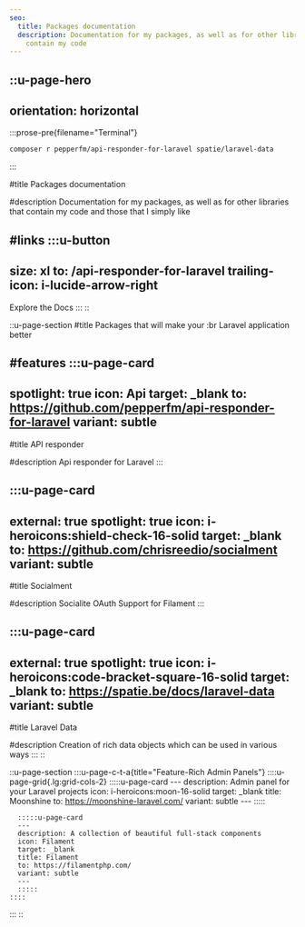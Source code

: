 ```yaml
---
seo:
  title: Packages documentation
  description: Documentation for my packages, as well as for other libraries that
    contain my code
---
```


::u-page-hero
---
orientation: horizontal
---
  :::prose-pre{filename="Terminal"}
  ```bash
  composer r pepperfm/api-responder-for-laravel spatie/laravel-data
  ```
  :::

#title
Packages documentation

#description
Documentation for my packages, as well as for other libraries that contain my code and those that I simply like

#links
  :::u-button
  ---
  size: xl
  to: /api-responder-for-laravel
  trailing-icon: i-lucide-arrow-right
  ---
  Explore the Docs
  :::
::

::u-page-section
#title
Packages that will make your :br Laravel application better

#features
  :::u-page-card
  ---
  spotlight: true
  icon: Api
  target: _blank
  to: https://github.com/pepperfm/api-responder-for-laravel
  variant: subtle
  ---
  #title
  API responder

  #description
  Api responder for Laravel
  :::

  :::u-page-card
  ---
  external: true
  spotlight: true
  icon: i-heroicons:shield-check-16-solid
  target: _blank
  to: https://github.com/chrisreedio/socialment
  variant: subtle
  ---
  #title
  Socialment

  #description
  Socialite OAuth Support for Filament
  :::

  :::u-page-card
  ---
  external: true
  spotlight: true
  icon: i-heroicons:code-bracket-square-16-solid
  target: _blank
  to: https://spatie.be/docs/laravel-data
  variant: subtle
  ---
  #title
  Laravel Data

  #description
  Creation of rich data objects which can be used in various ways
  :::
::

::u-page-section
  :::u-page-c-t-a{title="Feature-Rich Admin Panels"}
    ::::u-page-grid{.lg:grid-cols-2}
      :::::u-page-card
      ---
      description: Admin panel for your Laravel projects
      icon: i-heroicons:moon-16-solid
      target: _blank
      title: Moonshine
      to: https://moonshine-laravel.com/
      variant: subtle
      ---
      :::::

      :::::u-page-card
      ---
      description: A collection of beautiful full-stack components
      icon: Filament
      target: _blank
      title: Filament
      to: https://filamentphp.com/
      variant: subtle
      ---
      :::::
    ::::
  :::
::
